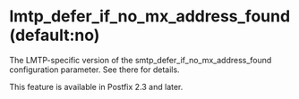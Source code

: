 # lmtp_defer_if_no_mx_address_found (default:no) 

 The LMTP-specific version of the smtp_defer_if_no_mx_address_found
configuration parameter.  See there for details. 

 This feature is available in Postfix 2.3 and later. 


